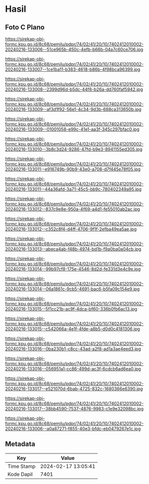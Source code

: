 # Hasil

## Foto C Plano

https://sirekap-obj-formc.kpu.go.id/8c68/pemilu/pdpr/74/02/41/20/10/7402412010002-20240216-133006--51ce965b-450c-4efb-b66b-04a7c60ce706.jpg

https://sirekap-obj-formc.kpu.go.id/8c68/pemilu/pdpr/74/02/41/20/10/7402412010002-20240216-133007--1ce1ba11-b383-4618-b86b-4f98bca96399.jpg

https://sirekap-obj-formc.kpu.go.id/8c68/pemilu/pdpr/74/02/41/20/10/7402412010002-20240216-133008--2399d96d-b5dc-44f8-b26a-dd760faf5942.jpg

https://sirekap-obj-formc.kpu.go.id/8c68/pemilu/pdpr/74/02/41/20/10/7402412010002-20240216-133009--af3d1f92-56e1-4c34-9d3b-688ca313650b.jpg

https://sirekap-obj-formc.kpu.go.id/8c68/pemilu/pdpr/74/02/41/20/10/7402412010002-20240216-133009--01001058-e99c-41e1-aa3f-345c297bfac0.jpg

https://sirekap-obj-formc.kpu.go.id/8c68/pemilu/pdpr/74/02/41/20/10/7402412010002-20240216-133010--3b8c3d24-9286-47fd-b9e3-8941155ed305.jpg

https://sirekap-obj-formc.kpu.go.id/8c68/pemilu/pdpr/74/02/41/20/10/7402412010002-20240216-133011--e916749b-90b9-43e0-a708-d7f445e78f05.jpg

https://sirekap-obj-formc.kpu.go.id/8c68/pemilu/pdpr/74/02/41/20/10/7402412010002-20240216-133011--44a36afd-3a71-45c5-bb9c-780402349a95.jpg

https://sirekap-obj-formc.kpu.go.id/8c68/pemilu/pdpr/74/02/41/20/10/7402412010002-20240216-133012--837c9e8e-950a-4f69-a4d1-fe55010ab2ac.jpg

https://sirekap-obj-formc.kpu.go.id/8c68/pemilu/pdpr/74/02/41/20/10/7402412010002-20240216-133012--c352c8f4-d4ff-4706-9f1f-2efba49ea5ae.jpg

https://sirekap-obj-formc.kpu.go.id/8c68/pemilu/pdpr/74/02/41/20/10/7402412010002-20240216-133013--abeca4ab-f48b-4974-bd1b-f9a0ba0a04cb.jpg

https://sirekap-obj-formc.kpu.go.id/8c68/pemilu/pdpr/74/02/41/20/10/7402412010002-20240216-133014--99b97cf8-175e-4546-8d2d-fe331d3e4c9e.jpg

https://sirekap-obj-formc.kpu.go.id/8c68/pemilu/pdpr/74/02/41/20/10/7402412010002-20240216-133014--06a1861c-9cb5-4691-bac6-b5fa09c154e9.jpg

https://sirekap-obj-formc.kpu.go.id/8c68/pemilu/pdpr/74/02/41/20/10/7402412010002-20240216-133015--5f1cc21b-ac9f-4dca-bf60-336b0fb6ac13.jpg

https://sirekap-obj-formc.kpu.go.id/8c68/pemilu/pdpr/74/02/41/20/10/7402412010002-20240216-133015--c542066a-4e1f-4fde-a8b5-d0d0c4181306.jpg

https://sirekap-obj-formc.kpu.go.id/8c68/pemilu/pdpr/74/02/41/20/10/7402412010002-20240216-133016--0ba230b1-c8cc-43ad-a2f8-ad1a3ae4eed3.jpg

https://sirekap-obj-formc.kpu.go.id/8c68/pemilu/pdpr/74/02/41/20/10/7402412010002-20240216-133016--056951a1-cc86-499d-ac3f-6cdcb6ad6ea0.jpg

https://sirekap-obj-formc.kpu.go.id/8c68/pemilu/pdpr/74/02/41/20/10/7402412010002-20240216-133017--e521070d-6bab-4725-832c-1680366e6390.jpg

https://sirekap-obj-formc.kpu.go.id/8c68/pemilu/pdpr/74/02/41/20/10/7402412010002-20240216-133017--38bb4590-7537-4876-9983-c1e9e32098bc.jpg

https://sirekap-obj-formc.kpu.go.id/8c68/pemilu/pdpr/74/02/41/20/10/7402412010002-20240216-133006--a0a87271-f855-40e3-bfdc-eb0479267e1c.jpg


## Metadata

| Key        | Value               |
| ---------- | ------------------- |
| Time Stamp | 2024-02-17 13:05:41 |
| Kode Dapil | 7401                |



